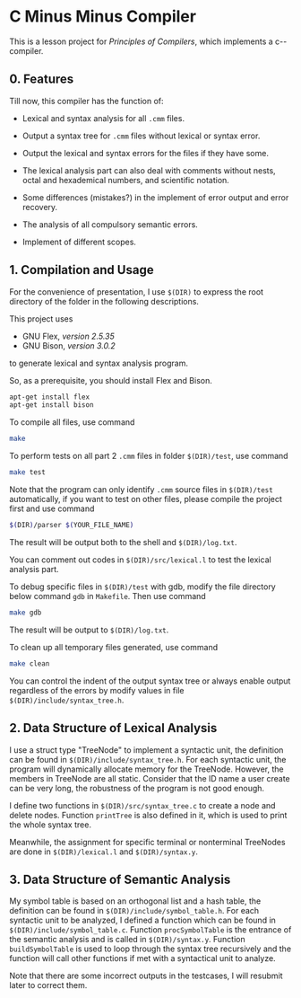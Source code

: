# C Minus Minus Compiler
This is a lesson project for *Principles of Compilers*, which implements a c-- compiler.

## 0. Features
Till now, this compiler has the function of:

* Lexical and syntax analysis for all ```.cmm``` files.
* Output a syntax tree for ```.cmm``` files without lexical or syntax error.
* Output the lexical and syntax errors for the files if they have some.
* The lexical analysis part can also deal with comments without nests, octal and hexademical numbers, and scientific notation.
* Some differences (mistakes?) in the implement of error output and error recovery.

* The analysis of all compulsory semantic errors.
* Implement of different scopes.

## 1. Compilation and Usage
For the convenience of presentation, I use ```$(DIR)``` to express the root directory of the folder in the following descriptions.

This project uses

* GNU Flex, *version 2.5.35*
* GNU Bison, *version 3.0.2*

to generate lexical and syntax analysis program.

So, as a prerequisite, you should install Flex and Bison.
```Bash
apt-get install flex
apt-get install bison
```

To compile all files, use command
```Bash
make
```

To perform tests on all part 2 ```.cmm``` files in folder ```$(DIR)/test```, use command
```Bash
make test
```
Note that the program can only identify ```.cmm``` source files in ```$(DIR)/test``` automatically, if you want to test on other files, please compile the project first and use command
```Bash
$(DIR)/parser $(YOUR_FILE_NAME) 
```
The result will be output both to the shell and ```$(DIR)/log.txt```.

You can comment out codes in ```$(DIR)/src/lexical.l``` to test the lexical analysis part.

To debug specific files in ```$(DIR)/test``` with gdb, modify the file directory below command  ```gdb``` in ```Makefile```. Then use command
```Bash
make gdb
```
The result will be output to ```$(DIR)/log.txt```.

To clean up all temporary files generated, use command
```Bash
make clean
```
 	
You can control the indent of the output syntax tree or always enable output regardless of the errors by modify values in file ```$(DIR)/include/syntax_tree.h```.

## 2. Data Structure of Lexical Analysis
I use a struct type "TreeNode" to implement a syntactic unit, the definition can be found in ```$(DIR)/include/syntax_tree.h```. For each syntactic unit, the program will dynamically allocate memory for the TreeNode. However, the members in TreeNode are all static. Consider that the ID name a user create can be very long, the robustness of the program is not good enough.

I define two functions in ```$(DIR)/src/syntax_tree.c``` to create a node and delete nodes. Function ```printTree``` is also defined in it, which is used to print the whole syntax tree.

Meanwhile, the assignment for specific terminal or nonterminal TreeNodes are done in ```$(DIR)/lexical.l``` and ```$(DIR)/syntax.y```.

## 3. Data Structure of Semantic Analysis
My symbol table is based on an orthogonal list and a hash table, the definition can be found in ```$(DIR)/include/symbol_table.h```. For each syntactic unit to be analyzed, I defined a function which can be found in ```$(DIR)/include/symbol_table.c```. Function ```procSymbolTable``` is the entrance of the semantic analysis and is called in ```$(DIR)/syntax.y```. Function ```buildSymbolTable``` is used to loop through the syntax tree recursively and the function will call other functions if met with a syntactical unit to analyze.

Note that there are some incorrect outputs in the testcases, I will resubmit later to correct them.
